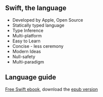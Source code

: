 ## Swift, the language

* Developed by Apple, Open Source
* Statically typed language
* Type Inference
* Multi-platform
* Easy to Learn
* Concise - less ceremony
* Modern Ideas
* Null-safety
* Multi-paradigm

## Language guide

[Free Swift ebook](https://docs.swift.org/swift-book/), download the [epub version](https://docs.swift.org/swift-book/TheSwiftProgrammingLanguageSwift56.epub)